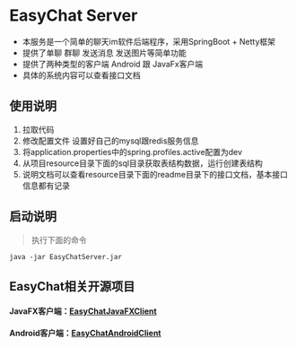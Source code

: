 # EasyChat Server

* 本服务是一个简单的聊天im软件后端程序，采用SpringBoot + Netty框架
* 提供了单聊 群聊 发送消息 发送图片等简单功能
* 提供了两种类型的客户端 Android 跟 JavaFx客户端
* 具体的系统内容可以查看接口文档

## 使用说明
1. 拉取代码
2. 修改配置文件 设置好自己的mysql跟redis服务信息
3. 将application.properties中的spring.profiles.active配置为dev
4. 从项目resource目录下面的sql目录获取表结构数据，运行创建表结构
5. 说明文档可以查看resource目录下面的readme目录下的接口文档，基本接口信息都有记录

## 启动说明

> 执行下面的命令
``` dos
java -jar EasyChatServer.jar
```

## EasyChat相关开源项目

#### JavaFX客户端：[EasyChatJavaFXClient](https://github.com/yetel/EasyChatJavaFXClient)
#### Android客户端：[EasyChatAndroidClient](https://github.com/yetel/EasyChatAndroidClient)
